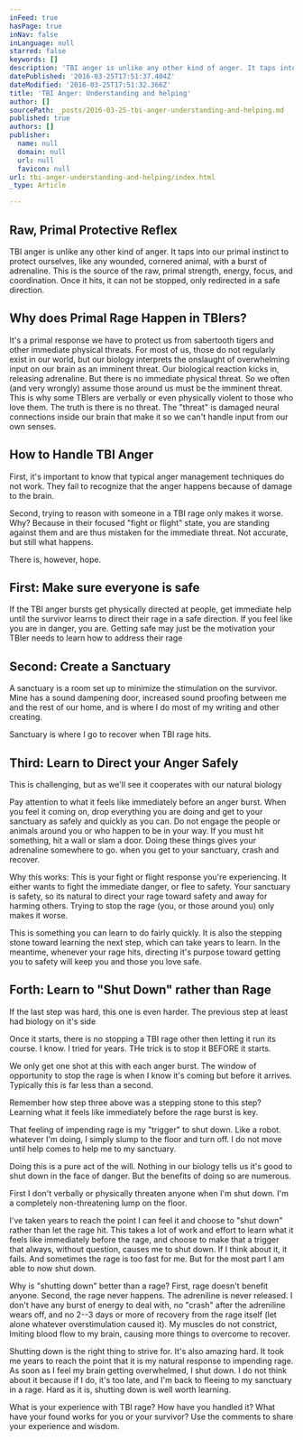 ```yaml
---
inFeed: true
hasPage: true
inNav: false
inLanguage: null
starred: false
keywords: []
description: 'TBI anger is unlike any other kind of anger. It taps into our primal instinct to protect ourselves, like any wounded, cornered animal, with a burst of adrenaline. This is the source of the raw, primal strength, energy, focus, and coordination. Once it hits, it can not be stopped, only redirected in a safe direction.'
datePublished: '2016-03-25T17:51:37.404Z'
dateModified: '2016-03-25T17:51:32.366Z'
title: 'TBI Anger: Understanding and helping'
author: []
sourcePath: _posts/2016-03-25-tbi-anger-understanding-and-helping.md
published: true
authors: []
publisher:
  name: null
  domain: null
  url: null
  favicon: null
url: tbi-anger-understanding-and-helping/index.html
_type: Article

---
```

## Raw, Primal Protective Reflex

TBI anger is unlike any other kind of anger. It taps into our primal instinct to protect ourselves, like any wounded, cornered animal, with a burst of adrenaline. This is the source of the raw, primal strength, energy, focus, and coordination. Once it hits, it can not be stopped, only redirected in a safe direction.

## Why does Primal Rage Happen in TBIers?

It's a primal response we have to protect us from sabertooth tigers and other immediate physical threats. For most of us, those do not regularly exist in our world, but our biology interprets the onslaught of overwhelming input on our brain as an imminent threat. Our biological reaction kicks in, releasing adrenaline. But there is no immediate physical threat. So we often (and very wrongly) assume those around us must be the imminent threat. This is why some TBIers are verbally or even physically violent to those who love them. The truth is there is no threat. The "threat" is damaged neural connections inside our brain that make it so we can't handle input from our own senses.

## How to Handle TBI Anger

First, it's important to know that typical anger management techniques do not work. They fail to recognize that the anger happens because of damage to the brain.

Second, trying to reason with someone in a TBI rage only makes it worse. Why? Because in their focused "fight or flight" state, you are standing against them and are thus mistaken for the immediate threat. Not accurate, but still what happens.

There is, however, hope.

## First: Make sure everyone is safe

If the TBI anger bursts get physically directed at people, get immediate help until the survivor learns to direct their rage in a safe direction. If you feel like you are in danger, you are. Getting safe may just be the motivation your TBIer needs to learn how to address their rage

## Second: Create a Sanctuary

A sanctuary is a room set up to minimize the stimulation on the survivor. Mine has a sound dampening door, increased sound proofing between me and the rest of our home, and is where I do most of my writing and other creating.

Sanctuary is where I go to recover when TBI rage hits.

## Third: Learn to Direct your Anger Safely

This is challenging, but as we'll see it cooperates with our natural biology

Pay attention to what it feels like immediately before an anger burst. When you feel it coming on, drop everything you are doing and get to your sanctuary as safely and quickly as you can. Do not engage the people or animals around you or who happen to be in your way. If you must hit something, hit a wall or slam a door. Doing these things gives your adrenaline somewhere to go. when you get to your sanctuary, crash and recover.

Why this works: This is your fight or flight response you're experiencing. It either wants to fight the immediate danger, or flee to safety. Your sanctuary is safety, so its natural to direct your rage toward safety and away for harming others. Trying to stop the rage (you, or those around you) only makes it worse.

This is something you can learn to do fairly quickly. It is also the stepping stone toward learning the next step, which can take years to learn. In the meantime, whenever your rage hits, directing it's purpose toward getting you to safety will keep you and those you love safe.

## Forth: Learn to "Shut Down" rather than Rage

If the last step was hard, this one is even harder. The previous step at least had biology on it's side

Once it starts, there is no stopping a TBI rage other then letting it run its course. I know. I tried for years. THe trick is to stop it BEFORE it starts.

We only get one shot at this with each anger burst. The window of opportunity to stop the rage is when I know it's coming but before it arrives. Typically this is far less than a second.

Remember how step three above was a stepping stone to this step? Learning what it feels like immediately before the rage burst is key.

That feeling of impending rage is my "trigger" to shut down. Like a robot. whatever I'm doing, I simply slump to the floor and turn off. I do not move until help comes to help me to my sanctuary.

Doing this is a pure act of the will. Nothing in our biology tells us it's good to shut down in the face of danger. But the benefits of doing so are numerous.

First I don't verbally or physically threaten anyone when I'm shut down. I'm a completely non-threatening lump on the floor.

I've taken years to reach the point I can feel it and choose to "shut down" rather than let the rage hit. This takes a lot of work and effort to learn what it feels like immediately before the rage, and choose to make that a trigger that always, without question, causes me to shut down. If I think about it, it fails. And sometimes the rage is too fast for me. But for the most part I am able to now shut down.

Why is "shutting down" better than a rage? First, rage doesn't benefit anyone. Second, the rage never happens. The adreniline is never released. I don't have any burst of energy to deal with, no "crash" after the adreniline wears off, and no 2--3 days or more of recovery from the rage itself (let alone whatever overstimulation caused it). My muscles do not constrict, lmiting blood flow to my brain, causing more things to overcome to recover.

Shutting down is the right thing to strive for. It's also amazing hard. It took me years to reach the point that it is my natural response to impending rage. As soon as I feel my brain getting overwhelmed, I shut down. I do not think about it because if I do, it's too late, and I'm back to fleeing to my sanctuary in a rage. Hard as it is, shutting down is well worth learning.

What is your experience with TBI rage? How have you handled it? What have your found works for you or your survivor? Use the comments to share your experience and wisdom.
